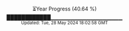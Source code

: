 <p align="center">
⏳Year Progress (40.64 %)<br>
████████████▁▁▁▁▁▁▁▁▁▁▁▁▁▁▁▁▁▁ <br>
<sub>Updated: Tue, 28 May 2024 18:02:58 GMT</sub>
</p>

